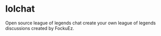 # lolchat
Open source league of legends chat create your own league of legends discussions
created by FockuEz.

